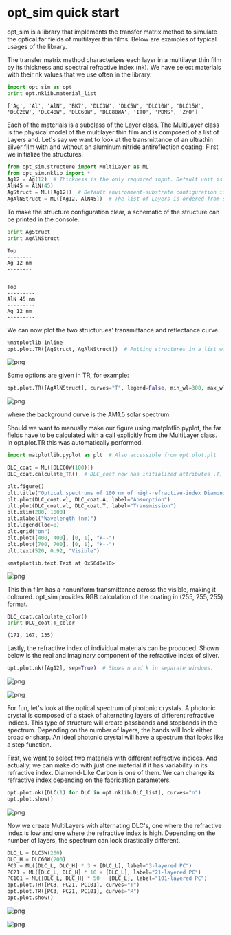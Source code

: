 
# opt_sim quick start

opt_sim is a library that implements the transfer matrix method to simulate the optical far fields of multilayer thin films. Below are examples of typical usages of the library.

The transfer matrix method characterizes each layer in a multilayer thin film by its thickness and spectral refractive index (nk). We have select materials with their nk values that we use often in the library.


```python
import opt_sim as opt
print opt.nklib.material_list
```

    ['Ag', 'Al', 'AlN', 'BK7', 'DLC3W', 'DLC5W', 'DLC10W', 'DLC15W', 'DLC20W', 'DLC40W', 'DLC60W', 'DLC80WA', 'ITO', 'PDMS', 'ZnO']
    

Each of the materials is a subclass of the Layer class. The MultiLayer class is the physical model of the multilayer thin film and is composed of a list of Layers and. Let's say we want to look at the transmittance of an ultrathin silver film with and without an aluminum nitride antireflection coating. First we initialize the structures.


```python
from opt_sim.structure import MultiLayer as ML
from opt_sim.nklib import *
Ag12 = Ag(12)  # Thickness is the only required input. Default unit is nanometer.
AlN45 = AlN(45)
AgStruct = ML([Ag12])  # Default environment-substrate configuration is air-glass.
AgAlNStruct = ML([Ag12, AlN45])  # The list of Layers is ordered from substrate to environment.
```

To make the structure configuration clear, a schematic of the structure can be printed in the console.


```python
print AgStruct
print AgAlNStruct
```

    
    Top
    --------
    Ag 12 nm
    --------
    
    
    Top
    ---------
    AlN 45 nm
    ---------
    Ag 12 nm
    ---------
    
    

We can now plot the two structurues' transmittance and reflectance curve.


```python
%matplotlib inline
opt.plot.TR([AgStruct, AgAlNStruct])  # Putting structures in a list will plot them in the same window.
```


![png](output_8_0.png)


Some options are given in TR, for example:


```python
opt.plot.TR([AgAlNStruct], curves="T", legend=False, min_wl=300, max_wl=1500, show_solar=True)
```


![png](output_10_0.png)


where the background curve is the AM1.5 solar spectrum.

Should we want to manually make our figure using matplotlib.pyplot, the far fields have to be calculated with a call explicitly from the MultiLayer class. In opt.plot.TR this was automatically performed.


```python
import matplotlib.pyplot as plt  # Also accessible from opt.plot.plt

DLC_coat = ML([DLC60W(100)])
DLC_coat.calculate_TR()  # DLC_coat now has initialized attributes .T, .R, and .A representing the far fields.

plt.figure()
plt.title("Optical spectrums of 100 nm of high-refractive-index Diamond-Like Carbon")
plt.plot(DLC_coat.wl, DLC_coat.A, label="Absorption")
plt.plot(DLC_coat.wl, DLC_coat.T, label="Transmission")
plt.xlim(200, 1000)
plt.xlabel("Wavelength (nm)")
plt.legend(loc=0)
plt.grid("on")
plt.plot([400, 400], [0, 1], "k--")
plt.plot([700, 700], [0, 1], "k--")
plt.text(520, 0.92, "Visible")
```




    <matplotlib.text.Text at 0x56d0e10>




![png](output_12_1.png)


This thin film has a nonuniform transmittance across the visible, making it coloured. opt_sim provides RGB calculation of the coating in (255, 255, 255) format.


```python
DLC_coat.calculate_color()
print DLC_coat.T_color
```

    (171, 167, 135)
    

Lastly, the refractive index of individual materials can be produced. Shown below is the real and imaginary component of the refractive index of silver.


```python
opt.plot.nk([Ag12], sep=True)  # Shows n and k in separate windows.
```


![png](output_16_0.png)



![png](output_16_1.png)


For fun, let's look at the optical spectrum of photonic crystals. A photonic crystal is composed of a stack of alternating layers of different refractive indices. This type of structure will create passbands and stopbands in the spectrum. Depending on the number of layers, the bands will look either broad or sharp. An ideal photonic crystal will have a spectrum that looks like a step function.

First, we want to select two materials with different refractive indices. And actually, we can make do with just one material if it has variability in its refractive index. Diamond-Like Carbon is one of them. We can change its refractive index depending on the fabrication parameters.


```python
opt.plot.nk([DLC(1) for DLC in opt.nklib.DLC_list], curves="n")
opt.plot.show()
```


![png](output_18_0.png)


Now we create MultiLayers with alternating DLC's, one where the refractive index is low and one where the refractive index is high. Depending on the number of layers, the spectrum can look drastically different.


```python
DLC_L = DLC3W(200)
DLC_H = DLC60W(200)
PC3 = ML([DLC_L, DLC_H] * 3 + [DLC_L], label="3-layered PC")
PC21 = ML([DLC_L, DLC_H] * 10 + [DLC_L], label="21-layered PC")
PC101 = ML([DLC_L, DLC_H] * 50 + [DLC_L], label="101-layered PC")
opt.plot.TR([PC3, PC21, PC101], curves="T")
opt.plot.TR([PC3, PC21, PC101], curves="R")
opt.plot.show()
```


![png](output_20_0.png)



![png](output_20_1.png)



```python

```
